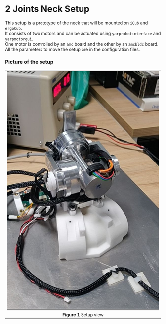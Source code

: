2 Joints Neck Setup
===================
This setup is a prototype of the neck that will be mounted on `iCub` and `ergoCub`.          
It consists of two motors and can be actuated using `yarprobotinterface` and `yarpmotorgui`.   
One motor is controlled by an `amc` board and the other by an `amcbldc` board.
All the parameters to move the setup are in the configuration files.   

### Picture of the setup 

|  |
| :---: |
| ![](assets/neck_setup.jpg) |
| **Figure 1** Setup view |
 
